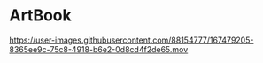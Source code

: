 # ArtBook


https://user-images.githubusercontent.com/88154777/167479205-8365ee9c-75c8-4918-b6e2-0d8cd4f2de65.mov

